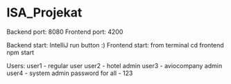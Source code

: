 # ISA_Projekat

Backend port: 8080
Frontend port: 4200

Backend start: IntelliJ run button :)
Frontend start: from terminal
       cd frontend
       npm start

Users: 
    user1 - regular user
    user2 - hotel admin
    user3 - aviocompany admin
    user4 - system admin
    password for all - 123